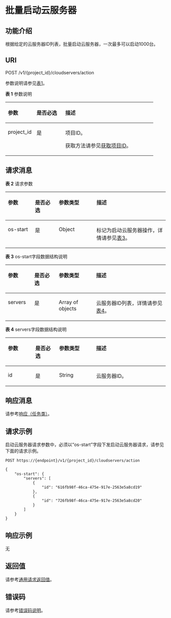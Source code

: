# 批量启动云服务器<a name="ZH-CN_TOPIC_0020212207"></a>

## 功能介绍<a name="section18389930"></a>

根据给定的云服务器ID列表，批量启动云服务器，一次最多可以启动1000台。

## URI<a name="section31291646"></a>

POST /v1/\{project\_id\}/cloudservers/action

参数说明请参见[表1](#table58892473)。

**表 1**  参数说明

<a name="table58892473"></a>
<table><thead align="left"><tr id="row45596481"><th class="cellrowborder" valign="top" width="19.42%" id="mcps1.2.4.1.1"><p id="p2327487"><a name="p2327487"></a><a name="p2327487"></a>参数</p>
</th>
<th class="cellrowborder" valign="top" width="19.42%" id="mcps1.2.4.1.2"><p id="p54308798"><a name="p54308798"></a><a name="p54308798"></a>是否必选</p>
</th>
<th class="cellrowborder" valign="top" width="61.160000000000004%" id="mcps1.2.4.1.3"><p id="p36936550"><a name="p36936550"></a><a name="p36936550"></a>描述</p>
</th>
</tr>
</thead>
<tbody><tr id="row39070558"><td class="cellrowborder" valign="top" width="19.42%" headers="mcps1.2.4.1.1 "><p id="p10598606"><a name="p10598606"></a><a name="p10598606"></a>project_id</p>
</td>
<td class="cellrowborder" valign="top" width="19.42%" headers="mcps1.2.4.1.2 "><p id="p53180767"><a name="p53180767"></a><a name="p53180767"></a>是</p>
</td>
<td class="cellrowborder" valign="top" width="61.160000000000004%" headers="mcps1.2.4.1.3 "><p id="p37593705"><a name="p37593705"></a><a name="p37593705"></a>项目ID。</p>
<p id="p1180512217438"><a name="p1180512217438"></a><a name="p1180512217438"></a>获取方法请参见<a href="获取项目ID.md">获取项目ID</a>。</p>
</td>
</tr>
</tbody>
</table>

## 请求消息<a name="section13189358"></a>

**表 2**  请求参数

<a name="table66572856"></a>
<table><thead align="left"><tr id="row53954942"><th class="cellrowborder" valign="top" width="16.91830816918308%" id="mcps1.2.5.1.1"><p id="p8274172"><a name="p8274172"></a><a name="p8274172"></a>参数</p>
</th>
<th class="cellrowborder" valign="top" width="14.84851514848515%" id="mcps1.2.5.1.2"><p id="p66228199"><a name="p66228199"></a><a name="p66228199"></a>是否必选</p>
</th>
<th class="cellrowborder" valign="top" width="23.497650234976504%" id="mcps1.2.5.1.3"><p id="p62883878"><a name="p62883878"></a><a name="p62883878"></a>参数类型</p>
</th>
<th class="cellrowborder" valign="top" width="44.73552644735527%" id="mcps1.2.5.1.4"><p id="p60429346"><a name="p60429346"></a><a name="p60429346"></a>描述</p>
</th>
</tr>
</thead>
<tbody><tr id="row62938818"><td class="cellrowborder" valign="top" width="16.91830816918308%" headers="mcps1.2.5.1.1 "><p id="p64879470"><a name="p64879470"></a><a name="p64879470"></a>os-start</p>
</td>
<td class="cellrowborder" valign="top" width="14.84851514848515%" headers="mcps1.2.5.1.2 "><p id="p20745743"><a name="p20745743"></a><a name="p20745743"></a>是</p>
</td>
<td class="cellrowborder" valign="top" width="23.497650234976504%" headers="mcps1.2.5.1.3 "><p id="p2683661"><a name="p2683661"></a><a name="p2683661"></a>Object</p>
</td>
<td class="cellrowborder" valign="top" width="44.73552644735527%" headers="mcps1.2.5.1.4 "><p id="p10232270"><a name="p10232270"></a><a name="p10232270"></a>标记为启动云服务器操作，详情请参见<a href="#table52132698163051">表3</a>。</p>
</td>
</tr>
</tbody>
</table>

**表 3**  os-start字段数据结构说明

<a name="table52132698163051"></a>
<table><thead align="left"><tr id="row58550307163051"><th class="cellrowborder" valign="top" width="16.54%" id="mcps1.2.5.1.1"><p id="p22861271209"><a name="p22861271209"></a><a name="p22861271209"></a>参数</p>
</th>
<th class="cellrowborder" valign="top" width="15.229999999999999%" id="mcps1.2.5.1.2"><p id="p13286132712018"><a name="p13286132712018"></a><a name="p13286132712018"></a>是否必选</p>
</th>
<th class="cellrowborder" valign="top" width="23.31%" id="mcps1.2.5.1.3"><p id="p1028616277208"><a name="p1028616277208"></a><a name="p1028616277208"></a>参数类型</p>
</th>
<th class="cellrowborder" valign="top" width="44.92%" id="mcps1.2.5.1.4"><p id="p16286827182014"><a name="p16286827182014"></a><a name="p16286827182014"></a>描述</p>
</th>
</tr>
</thead>
<tbody><tr id="row63441585163051"><td class="cellrowborder" valign="top" width="16.54%" headers="mcps1.2.5.1.1 "><p id="p38494721163051"><a name="p38494721163051"></a><a name="p38494721163051"></a>servers</p>
</td>
<td class="cellrowborder" valign="top" width="15.229999999999999%" headers="mcps1.2.5.1.2 "><p id="p31064669163051"><a name="p31064669163051"></a><a name="p31064669163051"></a>是</p>
</td>
<td class="cellrowborder" valign="top" width="23.31%" headers="mcps1.2.5.1.3 "><p id="p33210286163051"><a name="p33210286163051"></a><a name="p33210286163051"></a>Array of objects</p>
</td>
<td class="cellrowborder" valign="top" width="44.92%" headers="mcps1.2.5.1.4 "><p id="p48899565163125"><a name="p48899565163125"></a><a name="p48899565163125"></a>云服务器ID列表，详情请参见<a href="#table23507505">表4</a>。</p>
</td>
</tr>
</tbody>
</table>

**表 4**  servers字段数据结构说明

<a name="table23507505"></a>
<table><thead align="left"><tr id="row5109846"><th class="cellrowborder" valign="top" width="17.11%" id="mcps1.2.5.1.1"><p id="p477877142215"><a name="p477877142215"></a><a name="p477877142215"></a>参数</p>
</th>
<th class="cellrowborder" valign="top" width="14.85%" id="mcps1.2.5.1.2"><p id="p1777847162211"><a name="p1777847162211"></a><a name="p1777847162211"></a>是否必选</p>
</th>
<th class="cellrowborder" valign="top" width="23.119999999999997%" id="mcps1.2.5.1.3"><p id="p077816719225"><a name="p077816719225"></a><a name="p077816719225"></a>参数类型</p>
</th>
<th class="cellrowborder" valign="top" width="44.92%" id="mcps1.2.5.1.4"><p id="p1077816719222"><a name="p1077816719222"></a><a name="p1077816719222"></a>描述</p>
</th>
</tr>
</thead>
<tbody><tr id="row66578044"><td class="cellrowborder" valign="top" width="17.11%" headers="mcps1.2.5.1.1 "><p id="p24112512"><a name="p24112512"></a><a name="p24112512"></a>id</p>
</td>
<td class="cellrowborder" valign="top" width="14.85%" headers="mcps1.2.5.1.2 "><p id="p6956456"><a name="p6956456"></a><a name="p6956456"></a>是</p>
</td>
<td class="cellrowborder" valign="top" width="23.119999999999997%" headers="mcps1.2.5.1.3 "><p id="p26602077"><a name="p26602077"></a><a name="p26602077"></a>String</p>
</td>
<td class="cellrowborder" valign="top" width="44.92%" headers="mcps1.2.5.1.4 "><p id="p65561530"><a name="p65561530"></a><a name="p65561530"></a>云服务器ID。</p>
</td>
</tr>
</tbody>
</table>

## 响应消息<a name="section51595365"></a>

请参考[响应（任务类）](响应（任务类）.md)。

## 请求示例<a name="section1741103616214"></a>

启动云服务器请求参数中，必须以“os-start”字段下发启动云服务器请求，请参见下面的请求示例。

```
POST https://{endpoint}/v1/{project_id}/cloudservers/action
```

```
{
    "os-start": {
        "servers": [
            {
                "id": "616fb98f-46ca-475e-917e-2563e5a8cd19"
            },
            {
                "id": "726fb98f-46ca-475e-917e-2563e5a8cd20"
            }
        ]
    }
}
```

## 响应示例<a name="section1589616484522"></a>

无

## 返回值<a name="section17349988"></a>

请参考[通用请求返回值](通用请求返回值.md)。

## 错误码<a name="section85821649202813"></a>

请参考[错误码说明](错误码说明.md)。

